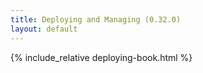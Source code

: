 ```yaml
---
title: Deploying and Managing (0.32.0)
layout: default
---
```


{% include_relative deploying-book.html %}
